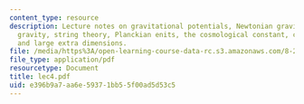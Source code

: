 ```yaml
---
content_type: resource
description: Lecture notes on gravitational potentials, Newtonian gravity, Einstein's
  gravity, string theory, Planckian enits, the cosmological constant, compactification,
  and large extra dimensions.
file: /media/https%3A/open-learning-course-data-rc.s3.amazonaws.com/8-251-string-theory-for-undergraduates-spring-2007/e396b9a7aa6e59371bb55f00ad5d53c5_lec4.pdf
file_type: application/pdf
resourcetype: Document
title: lec4.pdf
uid: e396b9a7-aa6e-5937-1bb5-5f00ad5d53c5
---
```

